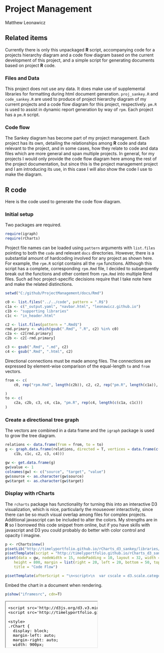 # Project Management
Matthew Leonawicz  

## Related items
Currently there is only this unpackaged **R** script, accompanying code for a projects hierarchy diagram
and a code flow diagram based on the current development of this project, and a simple script for generating documents based on project **R** code.

### Files and Data
This project does not use any data.
It does make use of supplemental libraries for formatting during html document generation.
`proj_sankey.R` and `code_sankey.R` are used to produce of project hierarchy diagram of my current projects and a code flow diagram for this project, respectively.
`pm.R` is used to assist in dynamic report generation by way of `rpm`.
Each project has a `pm.R` script.

### Code flow
The Sankey diagram has become part of my project management.
Each project has its own, detailing the relationships among **R** code and data relevant to the project,
and in some cases, how they relate to code and data files which are more general and span multiple projects.
In general, for my projects I would only provide the code flow diagram here among the rest of the project documentation,
but since this is the project management project and I am introducing its use,
in this case I will also show the code I use to make the diagram.



## **R** code
Here is the code used to generate the code flow diagram.

### Initial setup

Two packages are required.


```r
require(igraph)
require(rCharts)
```

Project file names can be loaded using `pattern` arguments with `list.files` pointing to both the `code` and relevant `docs` directories.
However, there is a substantial amount of hardcoding involved for any project as shown here.
For example, the `rpm.R` script contains all the `rpm` functions. 
Although this script has a complete, corresponding `rpm.Rmd` file, I decided to subsequently break out the functions and other content from `rpm.Rmd` into multiple Rmd files.
Such ad hoc project-specific decisions require that I take note here and make the related distinctions.


```r
setwd("C:/github/ProjectManagement/docs/Rmd")

c0 <- list.files("../../code", pattern = ".R$")
c1a <- c("_output.yaml", "navbar.html", "leonawicz.github.io")
c1b <- "supporting libraries"
c1c <- "in_header.html"

c2 <- list.files(pattern = ".Rmd$")
rmd.primary <- which(gsub(".Rmd", ".R", c2) %in% c0)
c2a <- c2[rmd.primary]
c2b <- c2[-rmd.primary]

c3 <- gsub(".Rmd", ".md", c2)
c4 <- gsub(".Rmd", ".html", c2)
```

Directional connections must be made among files.
The connections are expressed by element-wise comparison of the equal-length `to` and `from` vectors.


```r
from <- c(
	c0,	rep("rpm.Rmd", length(c2b)), c2, c2, rep("pm.R", length(c1a)), c1b, rep(c(c1a, c1c), each=length(c4))

)
to <- c(
	c2a, c2b, c3, c4, c1a, "pm.R", rep(c4, length(c(c1a, c1c)))
)
```

### Create a directional tree graph

The vectors are combined in a data frame and the `igraph` package is used to grow the tree diagram.


```r
relations <- data.frame(from = from, to = to)
g <- graph.data.frame(relations, directed = T, vertices = data.frame(c(c0, c1a, 
    c1b, c1c, c2, c3, c4)))

gw <- get.data.frame(g)
gw$value <- 1
colnames(gw) <- c("source", "target", "value")
gw$source <- as.character(gw$source)
gw$target <- as.character(gw$target)
```

### Display with rCharts

The `rcharts` package has functionality for turning this into an interactive D3 visualization,
which is nice, particularly the mouseover interactivity, since there can be so much visual overlap among files for complex projects.
Additional javascript can be included to alter the colors.
My strengths are in **R** so I borrowed this code snippet from online,
but if you have skills with javascript and D3 you could probably do better with color control and opacity I imagine.


```r
p <- rCharts$new()
p$setLib("http://timelyportfolio.github.io/rCharts_d3_sankey/libraries/widgets/d3_sankey")
p$setTemplate(script = "http://timelyportfolio.github.io/rCharts_d3_sankey/libraries/widgets/d3_sankey/layouts/chart.html")
p$set(data = gw, nodeWidth = 15, nodePadding = 10, layout = 32, width = 900, 
    height = 800, margin = list(right = 20, left = 20, bottom = 50, top = 50), 
    title = "Code Flow")

p$setTemplate(afterScript = "\n<script>\n  var cscale = d3.scale.category20b();\n  d3.selectAll('#{{ chartId }} svg path.link')\n    .style('stroke', function(d){\n      return cscale(d.source.name);\n    })\n  d3.selectAll('#{{ chartId }} svg .node rect')\n    .style('fill', function(d){\n      return cscale(d.name)\n    })\n    .style('stroke', 'none')\n</script>\n")
```

Embed the chart in a document when rendering.


```r
p$show("iframesrc", cdn=T)
```

<iframe srcdoc=' &lt;!doctype HTML&gt;
&lt;meta charset = &#039;utf-8&#039;&gt;
&lt;html&gt;
  &lt;head&gt;
    &lt;link rel=&#039;stylesheet&#039; href=&#039;http://timelyportfolio.github.io/rCharts_d3_sankey/css/sankey.css&#039;&gt;
    
    &lt;script src=&#039;http://d3js.org/d3.v3.min.js&#039; type=&#039;text/javascript&#039;&gt;&lt;/script&gt;
    &lt;script src=&#039;http://timelyportfolio.github.io/rCharts_d3_sankey/js/sankey.js&#039; type=&#039;text/javascript&#039;&gt;&lt;/script&gt;
    
    &lt;style&gt;
    .rChart {
      display: block;
      margin-left: auto; 
      margin-right: auto;
      width: 900px;
      height: 800px;
    }  
    &lt;/style&gt;
    
  &lt;/head&gt;
  &lt;body &gt;
    
    &lt;div id = &#039;chart8bc78f075ac&#039; class = &#039;rChart d3_sankey&#039;&gt;&lt;/div&gt;    
    ï»¿&lt;!--Attribution:
Mike Bostock https://github.com/d3/d3-plugins/tree/master/sankey
Mike Bostock http://bost.ocks.org/mike/sankey/
--&gt;

&lt;script&gt;
(function(){
var params = {
 &quot;dom&quot;: &quot;chart8bc78f075ac&quot;,
&quot;width&quot;:    900,
&quot;height&quot;:    800,
&quot;data&quot;: {
 &quot;source&quot;: [ &quot;code_sankey.R&quot;, &quot;pm.R&quot;, &quot;proj_sankey.R&quot;, &quot;rpm.R&quot;, &quot;rpm.Rmd&quot;, &quot;rpm.Rmd&quot;, &quot;rpm.Rmd&quot;, &quot;rpm.Rmd&quot;, &quot;rpm.Rmd&quot;, &quot;rpm.Rmd&quot;, &quot;rpm.Rmd&quot;, &quot;rpm.Rmd&quot;, &quot;rpm.Rmd&quot;, &quot;code_sankey.Rmd&quot;, &quot;func_convert.Rmd&quot;, &quot;func_new.Rmd&quot;, &quot;func_organize.Rmd&quot;, &quot;func_rmd.Rmd&quot;, &quot;func_stats.Rmd&quot;, &quot;func_user_website.Rmd&quot;, &quot;func_website.Rmd&quot;, &quot;index.Rmd&quot;, &quot;objects.Rmd&quot;, &quot;pm.Rmd&quot;, &quot;proj_sankey.Rmd&quot;, &quot;rpm.Rmd&quot;, &quot;code_sankey.Rmd&quot;, &quot;func_convert.Rmd&quot;, &quot;func_new.Rmd&quot;, &quot;func_organize.Rmd&quot;, &quot;func_rmd.Rmd&quot;, &quot;func_stats.Rmd&quot;, &quot;func_user_website.Rmd&quot;, &quot;func_website.Rmd&quot;, &quot;index.Rmd&quot;, &quot;objects.Rmd&quot;, &quot;pm.Rmd&quot;, &quot;proj_sankey.Rmd&quot;, &quot;rpm.Rmd&quot;, &quot;pm.R&quot;, &quot;pm.R&quot;, &quot;pm.R&quot;, &quot;supporting libraries&quot;, &quot;_output.yaml&quot;, &quot;_output.yaml&quot;, &quot;_output.yaml&quot;, &quot;_output.yaml&quot;, &quot;_output.yaml&quot;, &quot;_output.yaml&quot;, &quot;_output.yaml&quot;, &quot;_output.yaml&quot;, &quot;_output.yaml&quot;, &quot;_output.yaml&quot;, &quot;_output.yaml&quot;, &quot;_output.yaml&quot;, &quot;_output.yaml&quot;, &quot;navbar.html&quot;, &quot;navbar.html&quot;, &quot;navbar.html&quot;, &quot;navbar.html&quot;, &quot;navbar.html&quot;, &quot;navbar.html&quot;, &quot;navbar.html&quot;, &quot;navbar.html&quot;, &quot;navbar.html&quot;, &quot;navbar.html&quot;, &quot;navbar.html&quot;, &quot;navbar.html&quot;, &quot;navbar.html&quot;, &quot;leonawicz.github.io&quot;, &quot;leonawicz.github.io&quot;, &quot;leonawicz.github.io&quot;, &quot;leonawicz.github.io&quot;, &quot;leonawicz.github.io&quot;, &quot;leonawicz.github.io&quot;, &quot;leonawicz.github.io&quot;, &quot;leonawicz.github.io&quot;, &quot;leonawicz.github.io&quot;, &quot;leonawicz.github.io&quot;, &quot;leonawicz.github.io&quot;, &quot;leonawicz.github.io&quot;, &quot;leonawicz.github.io&quot;, &quot;in_header.html&quot;, &quot;in_header.html&quot;, &quot;in_header.html&quot;, &quot;in_header.html&quot;, &quot;in_header.html&quot;, &quot;in_header.html&quot;, &quot;in_header.html&quot;, &quot;in_header.html&quot;, &quot;in_header.html&quot;, &quot;in_header.html&quot;, &quot;in_header.html&quot;, &quot;in_header.html&quot;, &quot;in_header.html&quot; ],
&quot;target&quot;: [ &quot;code_sankey.Rmd&quot;, &quot;pm.Rmd&quot;, &quot;proj_sankey.Rmd&quot;, &quot;rpm.Rmd&quot;, &quot;func_convert.Rmd&quot;, &quot;func_new.Rmd&quot;, &quot;func_organize.Rmd&quot;, &quot;func_rmd.Rmd&quot;, &quot;func_stats.Rmd&quot;, &quot;func_user_website.Rmd&quot;, &quot;func_website.Rmd&quot;, &quot;index.Rmd&quot;, &quot;objects.Rmd&quot;, &quot;code_sankey.md&quot;, &quot;func_convert.md&quot;, &quot;func_new.md&quot;, &quot;func_organize.md&quot;, &quot;func_rmd.md&quot;, &quot;func_stats.md&quot;, &quot;func_user_website.md&quot;, &quot;func_website.md&quot;, &quot;index.md&quot;, &quot;objects.md&quot;, &quot;pm.md&quot;, &quot;proj_sankey.md&quot;, &quot;rpm.md&quot;, &quot;code_sankey.html&quot;, &quot;func_convert.html&quot;, &quot;func_new.html&quot;, &quot;func_organize.html&quot;, &quot;func_rmd.html&quot;, &quot;func_stats.html&quot;, &quot;func_user_website.html&quot;, &quot;func_website.html&quot;, &quot;index.html&quot;, &quot;objects.html&quot;, &quot;pm.html&quot;, &quot;proj_sankey.html&quot;, &quot;rpm.html&quot;, &quot;_output.yaml&quot;, &quot;navbar.html&quot;, &quot;leonawicz.github.io&quot;, &quot;pm.R&quot;, &quot;code_sankey.html&quot;, &quot;func_convert.html&quot;, &quot;func_new.html&quot;, &quot;func_organize.html&quot;, &quot;func_rmd.html&quot;, &quot;func_stats.html&quot;, &quot;func_user_website.html&quot;, &quot;func_website.html&quot;, &quot;index.html&quot;, &quot;objects.html&quot;, &quot;pm.html&quot;, &quot;proj_sankey.html&quot;, &quot;rpm.html&quot;, &quot;code_sankey.html&quot;, &quot;func_convert.html&quot;, &quot;func_new.html&quot;, &quot;func_organize.html&quot;, &quot;func_rmd.html&quot;, &quot;func_stats.html&quot;, &quot;func_user_website.html&quot;, &quot;func_website.html&quot;, &quot;index.html&quot;, &quot;objects.html&quot;, &quot;pm.html&quot;, &quot;proj_sankey.html&quot;, &quot;rpm.html&quot;, &quot;code_sankey.html&quot;, &quot;func_convert.html&quot;, &quot;func_new.html&quot;, &quot;func_organize.html&quot;, &quot;func_rmd.html&quot;, &quot;func_stats.html&quot;, &quot;func_user_website.html&quot;, &quot;func_website.html&quot;, &quot;index.html&quot;, &quot;objects.html&quot;, &quot;pm.html&quot;, &quot;proj_sankey.html&quot;, &quot;rpm.html&quot;, &quot;code_sankey.html&quot;, &quot;func_convert.html&quot;, &quot;func_new.html&quot;, &quot;func_organize.html&quot;, &quot;func_rmd.html&quot;, &quot;func_stats.html&quot;, &quot;func_user_website.html&quot;, &quot;func_website.html&quot;, &quot;index.html&quot;, &quot;objects.html&quot;, &quot;pm.html&quot;, &quot;proj_sankey.html&quot;, &quot;rpm.html&quot; ],
&quot;value&quot;: [      1,      1,      1,      1,      1,      1,      1,      1,      1,      1,      1,      1,      1,      1,      1,      1,      1,      1,      1,      1,      1,      1,      1,      1,      1,      1,      1,      1,      1,      1,      1,      1,      1,      1,      1,      1,      1,      1,      1,      1,      1,      1,      1,      1,      1,      1,      1,      1,      1,      1,      1,      1,      1,      1,      1,      1,      1,      1,      1,      1,      1,      1,      1,      1,      1,      1,      1,      1,      1,      1,      1,      1,      1,      1,      1,      1,      1,      1,      1,      1,      1,      1,      1,      1,      1,      1,      1,      1,      1,      1,      1,      1,      1,      1,      1 ] 
},
&quot;nodeWidth&quot;:     15,
&quot;nodePadding&quot;:     10,
&quot;layout&quot;:     32,
&quot;margin&quot;: {
 &quot;right&quot;:     20,
&quot;left&quot;:     20,
&quot;bottom&quot;:     50,
&quot;top&quot;:     50 
},
&quot;title&quot;: &quot;Code Flow&quot;,
&quot;id&quot;: &quot;chart8bc78f075ac&quot; 
};

params.units ? units = &quot; &quot; + params.units : units = &quot;&quot;;

//hard code these now but eventually make available
var formatNumber = d3.format(&quot;0,.0f&quot;),    // zero decimal places
    format = function(d) { return formatNumber(d) + units; },
    color = d3.scale.category20();

if(params.labelFormat){
  formatNumber = d3.format(&quot;.2%&quot;);
}

var svg = d3.select(&#039;#&#039; + params.id).append(&quot;svg&quot;)
    .attr(&quot;width&quot;, params.width)
    .attr(&quot;height&quot;, params.height);
    
var sankey = d3.sankey()
    .nodeWidth(params.nodeWidth)
    .nodePadding(params.nodePadding)
    .layout(params.layout)
    .size([params.width,params.height]);
    
var path = sankey.link();
    
var data = params.data,
    links = [],
    nodes = [];
    
//get all source and target into nodes
//will reduce to unique in the next step
//also get links in object form
data.source.forEach(function (d, i) {
    nodes.push({ &quot;name&quot;: data.source[i] });
    nodes.push({ &quot;name&quot;: data.target[i] });
    links.push({ &quot;source&quot;: data.source[i], &quot;target&quot;: data.target[i], &quot;value&quot;: +data.value[i] });
}); 

//now get nodes based on links data
//thanks Mike Bostock https://groups.google.com/d/msg/d3-js/pl297cFtIQk/Eso4q_eBu1IJ
//this handy little function returns only the distinct / unique nodes
nodes = d3.keys(d3.nest()
                .key(function (d) { return d.name; })
                .map(nodes));

//it appears d3 with force layout wants a numeric source and target
//so loop through each link replacing the text with its index from node
links.forEach(function (d, i) {
    links[i].source = nodes.indexOf(links[i].source);
    links[i].target = nodes.indexOf(links[i].target);
});

//now loop through each nodes to make nodes an array of objects rather than an array of strings
nodes.forEach(function (d, i) {
    nodes[i] = { &quot;name&quot;: d };
});

sankey
  .nodes(nodes)
  .links(links)
  .layout(params.layout);
  
var link = svg.append(&quot;g&quot;).selectAll(&quot;.link&quot;)
  .data(links)
.enter().append(&quot;path&quot;)
  .attr(&quot;class&quot;, &quot;link&quot;)
  .attr(&quot;d&quot;, path)
  .style(&quot;stroke-width&quot;, function (d) { return Math.max(1, d.dy); })
  .sort(function (a, b) { return b.dy - a.dy; });

link.append(&quot;title&quot;)
  .text(function (d) { return d.source.name + &quot; â†’ &quot; + d.target.name + &quot;\n&quot; + format(d.value); });

var node = svg.append(&quot;g&quot;).selectAll(&quot;.node&quot;)
  .data(nodes)
.enter().append(&quot;g&quot;)
  .attr(&quot;class&quot;, &quot;node&quot;)
  .attr(&quot;transform&quot;, function (d) { return &quot;translate(&quot; + d.x + &quot;,&quot; + d.y + &quot;)&quot;; })
.call(d3.behavior.drag()
  .origin(function (d) { return d; })
  .on(&quot;dragstart&quot;, function () { this.parentNode.appendChild(this); })
  .on(&quot;drag&quot;, dragmove));

node.append(&quot;rect&quot;)
  .attr(&quot;height&quot;, function (d) { return d.dy; })
  .attr(&quot;width&quot;, sankey.nodeWidth())
  .style(&quot;fill&quot;, function (d) { return d.color = color(d.name.replace(/ .*/, &quot;&quot;)); })
  .style(&quot;stroke&quot;, function (d) { return d3.rgb(d.color).darker(2); })
.append(&quot;title&quot;)
  .text(function (d) { return d.name + &quot;\n&quot; + format(d.value); });

node.append(&quot;text&quot;)
  .attr(&quot;x&quot;, -6)
  .attr(&quot;y&quot;, function (d) { return d.dy / 2; })
  .attr(&quot;dy&quot;, &quot;.35em&quot;)
  .attr(&quot;text-anchor&quot;, &quot;end&quot;)
  .attr(&quot;transform&quot;, null)
  .text(function (d) { return d.name; })
.filter(function (d) { return d.x &lt; params.width / 2; })
  .attr(&quot;x&quot;, 6 + sankey.nodeWidth())
  .attr(&quot;text-anchor&quot;, &quot;start&quot;);

// the function for moving the nodes
  function dragmove(d) {
    d3.select(this).attr(&quot;transform&quot;, 
        &quot;translate(&quot; + (
                   d.x = Math.max(0, Math.min(params.width - d.dx, d3.event.x))
                ) + &quot;,&quot; + (
                   d.y = Math.max(0, Math.min(params.height - d.dy, d3.event.y))
                ) + &quot;)&quot;);
        sankey.relayout();
        link.attr(&quot;d&quot;, path);
  }
})();
&lt;/script&gt;
    
    
    &lt;script&gt;
      var cscale = d3.scale.category20b();
      d3.selectAll(&#039;#chart8bc78f075ac svg path.link&#039;)
        .style(&#039;stroke&#039;, function(d){
          return cscale(d.source.name);
        })
      d3.selectAll(&#039;#chart8bc78f075ac svg .node rect&#039;)
        .style(&#039;fill&#039;, function(d){
          return cscale(d.name)
        })
        .style(&#039;stroke&#039;, &#039;none&#039;)
    &lt;/script&gt;
        
  &lt;/body&gt;
&lt;/html&gt; ' scrolling='no' frameBorder='0' seamless class='rChart  http://timelyportfolio.github.io/rCharts_d3_sankey/libraries/widgets/d3_sankey  ' id='iframe-chart8bc78f075ac'> </iframe>
 <style>iframe.rChart{ width: 100%; height: 400px;}</style>
<style>iframe.rChart{ width: 100%; height: 840px;}</style>


